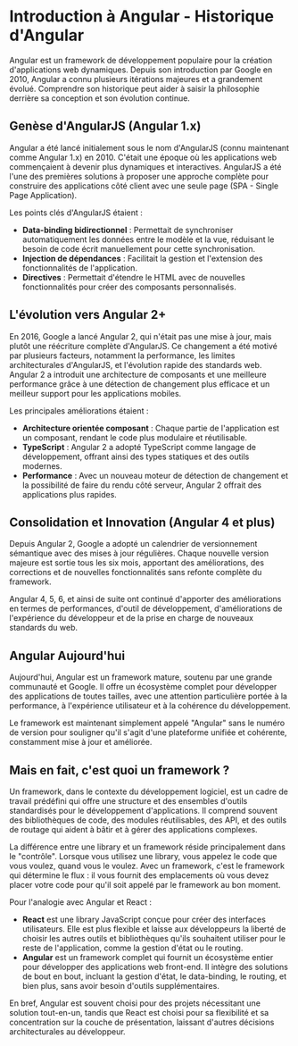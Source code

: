 # Introduction à Angular - Historique d'Angular

Angular est un framework de développement populaire pour la création d'applications web dynamiques. Depuis son introduction par Google en 2010, Angular a connu plusieurs itérations majeures et a grandement évolué. Comprendre son historique peut aider à saisir la philosophie derrière sa conception et son évolution continue.

## Genèse d'AngularJS (Angular 1.x)

Angular a été lancé initialement sous le nom d'AngularJS (connu maintenant comme Angular 1.x) en 2010. C'était une époque où les applications web commençaient à devenir plus dynamiques et interactives. AngularJS a été l'une des premières solutions à proposer une approche complète pour construire des applications côté client avec une seule page (SPA - Single Page Application).

Les points clés d'AngularJS étaient :

- **Data-binding bidirectionnel** : Permettait de synchroniser automatiquement les données entre le modèle et la vue, réduisant le besoin de code écrit manuellement pour cette synchronisation.
- **Injection de dépendances** : Facilitait la gestion et l'extension des fonctionnalités de l'application.
- **Directives** : Permettait d'étendre le HTML avec de nouvelles fonctionnalités pour créer des composants personnalisés.

## L'évolution vers Angular 2+

En 2016, Google a lancé Angular 2, qui n'était pas une mise à jour, mais plutôt une réécriture complète d'AngularJS. Ce changement a été motivé par plusieurs facteurs, notamment la performance, les limites architecturales d'AngularJS, et l'évolution rapide des standards web. Angular 2 a introduit une architecture de composants et une meilleure performance grâce à une détection de changement plus efficace et un meilleur support pour les applications mobiles.

Les principales améliorations étaient :

- **Architecture orientée composant** : Chaque partie de l'application est un composant, rendant le code plus modulaire et réutilisable.
- **TypeScript** : Angular 2 a adopté TypeScript comme langage de développement, offrant ainsi des types statiques et des outils modernes.
- **Performance** : Avec un nouveau moteur de détection de changement et la possibilité de faire du rendu côté serveur, Angular 2 offrait des applications plus rapides.

## Consolidation et Innovation (Angular 4 et plus)

Depuis Angular 2, Google a adopté un calendrier de versionnement sémantique avec des mises à jour régulières. Chaque nouvelle version majeure est sortie tous les six mois, apportant des améliorations, des corrections et de nouvelles fonctionnalités sans refonte complète du framework.

Angular 4, 5, 6, et ainsi de suite ont continué d'apporter des améliorations en termes de performances, d'outil de développement, d'améliorations de l'expérience du développeur et de la prise en charge de nouveaux standards du web.

## Angular Aujourd'hui

Aujourd'hui, Angular est un framework mature, soutenu par une grande communauté et Google. Il offre un écosystème complet pour développer des applications de toutes tailles, avec une attention particulière portée à la performance, à l'expérience utilisateur et à la cohérence du développement.

Le framework est maintenant simplement appelé "Angular" sans le numéro de version pour souligner qu'il s'agit d'une plateforme unifiée et cohérente, constamment mise à jour et améliorée.

## Mais en fait, c'est quoi un framework ?

Un framework, dans le contexte du développement logiciel, est un cadre de travail prédéfini qui offre une structure et des ensembles d'outils standardisés pour le développement d'applications. Il comprend souvent des bibliothèques de code, des modules réutilisables, des API, et des outils de routage qui aident à bâtir et à gérer des applications complexes.

La différence entre une library et un framework réside principalement dans le "contrôle". Lorsque vous utilisez une library, vous appelez le code que vous voulez, quand vous le voulez. Avec un framework, c'est le framework qui détermine le flux : il vous fournit des emplacements où vous devez placer votre code pour qu'il soit appelé par le framework au bon moment.

Pour l'analogie avec Angular et React :

- **React** est une library JavaScript conçue pour créer des interfaces utilisateurs. Elle est plus flexible et laisse aux développeurs la liberté de choisir les autres outils et bibliothèques qu'ils souhaitent utiliser pour le reste de l'application, comme la gestion d'état ou le routing.
- **Angular** est un framework complet qui fournit un écosystème entier pour développer des applications web front-end. Il intègre des solutions de bout en bout, incluant la gestion d'état, le data-binding, le routing, et bien plus, sans avoir besoin d'outils supplémentaires.

En bref, Angular est souvent choisi pour des projets nécessitant une solution tout-en-un, tandis que React est choisi pour sa flexibilité et sa concentration sur la couche de présentation, laissant d'autres décisions architecturales au développeur.
